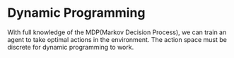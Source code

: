 # Dynamic Programming
With full knowledge of the MDP(Markov Decision Process), we can train an agent to take optimal actions in the environment. The action space must be discrete for dynamic programming to work.
